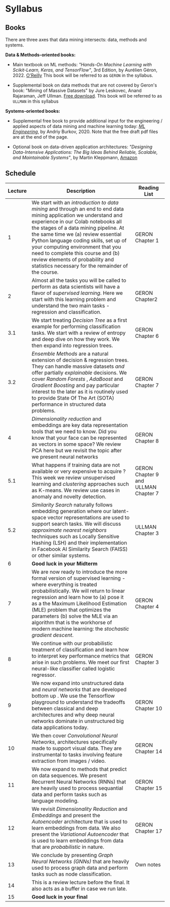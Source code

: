 # Syllabus

## Books

There are three axes that data mining intersects: data, methods and systems. 

**Data & Methods-oriented books:**

* Main textbook on ML methods: _"Hands-On Machine Learning with Scikit-Learn, Keras, and TensorFlow"_, 3rd Edition, by Aurélien Géron, 2022. [O'Reilly](https://www.oreilly.com/library/view/hands-on-machine-learning/9781098125967/) This book will be referred to as `GERON` in the syllabus. 
 
* Supplemental book on data methods that are not covered by Geron's book: "Mining of Massive Datasets" by Jure Leskovec, Anand Rajaraman, Jeff Ullman. [Free download](http://infolab.stanford.edu/~ullman/mmds/bookL.pdf). This book will be referred to as `ULLMAN` in this syllabus 

**Systems-oriented books:**

* Supplemental free book to provide additional input for the engineering / applied aspects of data mining and machine learning today: [_ML Engineering_](http://www.mlebook.com/wiki/doku.php), by Andriy Burkov, 2020. Note that the free draft pdf files are at the end of the page. 

* Optional book on data-driven application architectures: _"Designing Data-Intensive Applications: The Big Ideas Behind Reliable, Scalable, and Maintainable Systems"_, by Martin Kleppmann,   [Amazon](https://www.amazon.com/Designing-Data-Intensive-Applications-Reliable-Maintainable/dp/1449373321)

## Schedule

| Lecture |  Description | Reading List | 
| ------- | ---- | --- | 
| 1       | We start with an _introduction to data mining_ and through an end to end data mining application we understand and experience in our Colab notebooks all the stages of a data mining pipeline. At the same time we (a) review essential Python language coding skills,  set up of your computing environment that you need to complete this course and (b)  review elements of probability and statistics necessary for the remainder of the course. | GERON Chapter 1 |
|  2  | Almost all the tasks you will be called to perform as data scientists  will have a flavor of  _supervised learning_. Here we start with this learning problem and understand the two main tasks - regression and classification.  | GERON Chapter2 | 
| 3.1 |  We start treating _Decision Tree_ as a first example for performing classification tasks. We start with a review of entropy and deep dive on how they work. We then expand into regression trees.  | GERON Chapter 6  |
| 3.2  |  _Ensemble Methods_ are a natural extension of decision & regression trees. They can handle massive datasets _and_ offer partially _explainable_ decisions. We cover _Random Forests_ , _AdaBoost_ and _Gradient Boosting_ and pay particular interest to the later as it is routinely used to provide State Of The Art (SOTA) performance in structured data problems. | GERON Chapter 7   |
| 4| _Dimensionality reduction_ and embeddings are key data representation tools that we need to know. Did you know that your face can be represented as vectors in some space?  We review PCA here but we revisit the topic after we present neural networks  | GERON Chapter 8  |
| 5.1  | What happens if training data are not available or very expensive to acquire ? This week we review unsupervised learning and _clustering_ approaches such as K-means. We review use cases in anomaly and novelty detection. | GERON Chapter 9  and ULLMAN Chapter  7  |
| 5.2 |  _Similarity Search_ naturally follows embedding generation where our latent-space vector representations are used to support search tasks. We will discuss _approximate nearest neighbors_ techniques such as  Locally Sensitive Hashing (LSH) and their implementation in Facebook AI Similarity Search (FAISS) or other similar systems. | ULLMAN Chapter 3 | 
| 6 | **Good luck in your Midterm**  | | 
| 7 | We are now ready to introduce the more formal version of supervised learning - where everything is treated probabilistically. We will return to linear regression and learn how to (a) pose it as a the Maximum Likelihood Estimation (MLE) problem that optimizes the parameters (b) solve the MLE via an algorithm that is the workhorse of modern machine learning: the _stochastic gradient descent_.  | GERON Chapter 4 |
|  8  |  We continue with our probabilistic treatment of classification and learn how to interpret key performance metrics that arise in such problems. We meet our first neural-like classifier called logistic regressor.|  GERON Chapter 3 |
| 9   | We now expand into unstructured data and  _neural networks_ that are developed bottom up . We use the Tensorflow playground to understand the tradeoffs between classical and deep architectures and why deep neural networks dominate in unstructured big data applications today.  | GERON Chapter 10   | 
| 10  | We then cover _Convolutional Neural Networks_, architectures specifically made to support visual data. They are instrumental to tasks involving feature extraction from images / video. | GERON Chapter 14  |
| 11 | We now expand to methods that predict on data sequences. We present Recurrent Neural Networks (RNNs) that are heavily used to process sequantial data and perform tasks such as language modeling.  | GERON Chapter 15 |  
| 12 | We revisit _Dimensionality Reduction_ and _Embeddings_ and present the _Autoencoder_ architecture that is used to learn embeddings from data. We also present the _Variational Autoencoder_ that is used to learn embeddings from data that are _probabilistic_ in nature. | GERON Chapter 17 |
| 13 | We conclude by presenting _Graph Neural Networks (GNNs)_ that are heavily used to process graph data and perform tasks such as node classification.  | Own notes |
| 14      | This is a review lecture before the final.  It also acts as a buffer in case we run late. | | 
| 15    | **Good luck in your final**         |  | 

